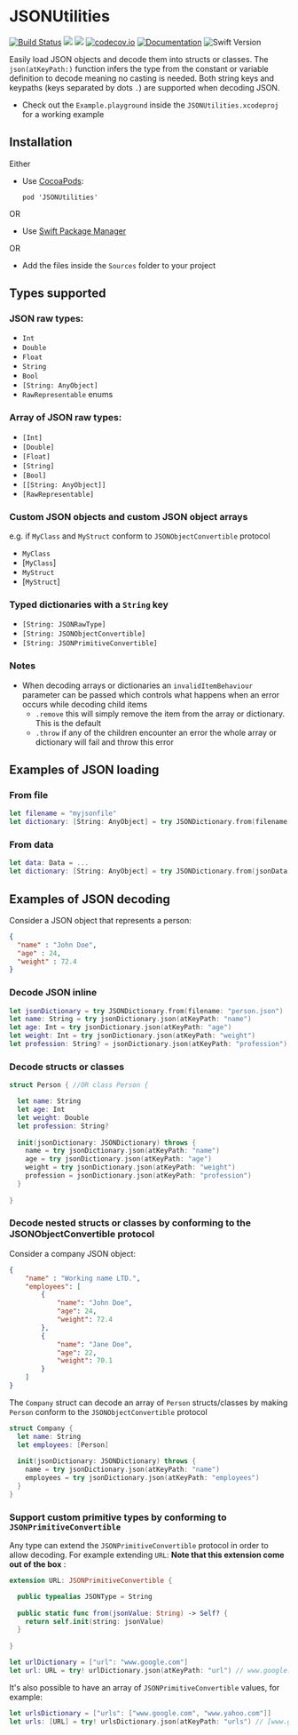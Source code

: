 # JSONUtilities

[![Build Status](https://travis-ci.org/lucianomarisi/JSONUtilities.svg?branch=master)](https://travis-ci.org/lucianomarisi/JSONUtilities)
[![](https://img.shields.io/cocoapods/v/JSONUtilities.svg)](https://cocoapods.org/pods/JSONUtilities)
[![](https://img.shields.io/cocoapods/p/JSONUtilities.svg)](https://cocoapods.org/pods/JSONUtilities)
[![codecov.io](http://codecov.io/github/lucianomarisi/JSONUtilities/coverage.svg?branch=master)](http://codecov.io/github/lucianomarisi/JSONUtilities?branch=master)
[![Documentation](https://img.shields.io/cocoapods/metrics/doc-percent/JSONUtilities.svg)](http://cocoadocs.org/docsets/JSONUtilities/)
![Swift Version](https://img.shields.io/badge/swift-3.0-brightgreen.svg)

Easily load JSON objects and decode them into structs or classes. The `json(atKeyPath:)` function infers the type from the constant or variable definition to decode meaning no casting is needed. Both string keys and keypaths (keys separated by dots `.`) are supported when decoding JSON.

- Check out the `Example.playground` inside the `JSONUtilities.xcodeproj` for a working example

## Installation

Either

- Use [CocoaPods](http://cocoapods.org):

	`pod 'JSONUtilities'`

OR

- Use [Swift Package Manager](https://github.com/apple/swift-package-manager)

OR

- Add the files inside the `Sources` folder to your project


## Types supported

### JSON raw types:

- `Int`
- `Double`
- `Float`
- `String`
- `Bool`
- `[String: AnyObject]`
- `RawRepresentable` enums

### Array of JSON raw types:

- `[Int]`
- `[Double]`
- `[Float]`
- `[String]`
- `[Bool]`
- `[[String: AnyObject]]`
- `[RawRepresentable]`

### Custom JSON objects and custom JSON object arrays

e.g. if `MyClass` and `MyStruct` conform to `JSONObjectConvertible` protocol

- `MyClass`
- [`MyClass`]
- `MyStruct`
- [`MyStruct`]

### Typed dictionaries with a `String` key

- `[String: JSONRawType]`
- `[String: JSONObjectConvertible]`
- `[String: JSONPrimitiveConvertible]`

### Notes

- When decoding arrays or dictionaries an `invalidItemBehaviour` parameter can be passed which controls what happens when an error occurs while decoding child items
	- `.remove` this will simply remove the item from the array or dictionary. This is the default
	- `.throw` if any of the children encounter an error the whole array or dictionary will fail and throw this error

## Examples of JSON loading

### From file

```swift
let filename = "myjsonfile"
let dictionary: [String: AnyObject] = try JSONDictionary.from(filename: filename)
```

### From data

```swift
let data: Data = ...
let dictionary: [String: AnyObject] = try JSONDictionary.from(jsonData: data)
```

## Examples of JSON decoding

Consider a JSON object that represents a person:

```json
{
  "name" : "John Doe",
  "age" : 24,
  "weight" : 72.4
}
```

### Decode JSON inline

```swift
let jsonDictionary = try JSONDictionary.from(filename: "person.json")
let name: String = try jsonDictionary.json(atKeyPath: "name")
let age: Int = try jsonDictionary.json(atKeyPath: "age")
let weight: Int = try jsonDictionary.json(atKeyPath: "weight")
let profession: String? = jsonDictionary.json(atKeyPath: "profession") // Optional decoding
```

### Decode structs or classes

```swift
struct Person { //OR class Person {

  let name: String
  let age: Int
  let weight: Double
  let profession: String?
   
  init(jsonDictionary: JSONDictionary) throws {
    name = try jsonDictionary.json(atKeyPath: "name")
    age = try jsonDictionary.json(atKeyPath: "age")
    weight = try jsonDictionary.json(atKeyPath: "weight")
    profession = jsonDictionary.json(atKeyPath: "profession")
  }
  
}
```

### Decode nested structs or classes by conforming to the JSONObjectConvertible protocol

Consider a company JSON object:

```json
{
    "name" : "Working name LTD.",
    "employees": [
        {
            "name": "John Doe",
            "age": 24,
            "weight": 72.4
        },
        {
            "name": "Jane Doe",
            "age": 22,
            "weight": 70.1
        }
    ]
}
```

The `Company` struct can decode an array of `Person` structs/classes by making `Person` conform to the `JSONObjectConvertible` protocol

```swift
struct Company {
  let name: String
  let employees: [Person]
  
  init(jsonDictionary: JSONDictionary) throws {
    name = try jsonDictionary.json(atKeyPath: "name")
    employees = try jsonDictionary.json(atKeyPath: "employees")
  }
}
```

### Support custom primitive types by conforming to `JSONPrimitiveConvertible`

Any type can extend the `JSONPrimitiveConvertible` protocol in order to allow decoding. For example extending `URL`: **Note that this extension come out of the box**
:

```swift
extension URL: JSONPrimitiveConvertible {

  public typealias JSONType = String
  
  public static func from(jsonValue: String) -> Self? {
    return self.init(string: jsonValue)
  }
  
}

let urlDictionary = ["url": "www.google.com"]
let url: URL = try! urlDictionary.json(atKeyPath: "url") // www.google.com
```


It's also possible to have an array of `JSONPrimitiveConvertible` values, for example:

```swift
let urlsDictionary = ["urls": ["www.google.com", "www.yahoo.com"]]
let urls: [URL] = try! urlsDictionary.json(atKeyPath: "urls") // [www.google.com, www.yahoo.com]
```
